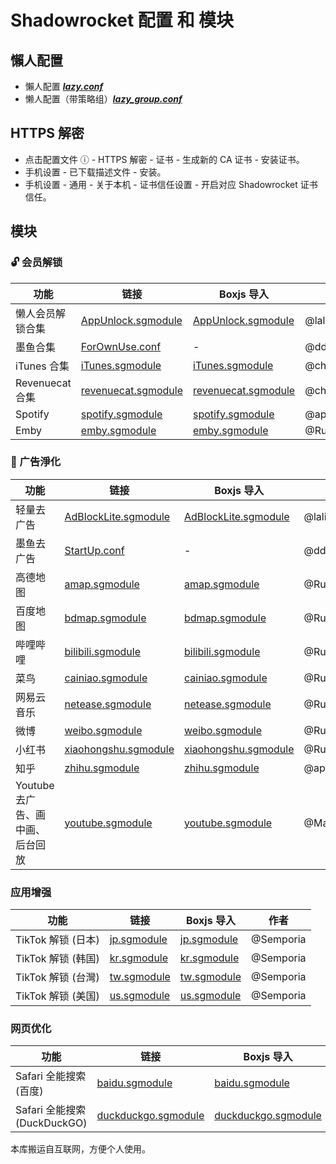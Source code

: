 # Shadowrocket 配置 和 模块

## 懶人配置

* 懶人配置 [***lazy.conf***](https://raw.githubusercontent.com/lalifeier/Shadowrocket/main/lazy.conf)
* 懒人配置（带策略组）[***lazy_group.conf***](https://raw.githubusercontent.com/lalifeier/Shadowrocket/main/lazy_group.conf)


## HTTPS 解密

- 点击配置文件 ⓘ - HTTPS 解密 - 证书 - 生成新的 CA 证书 - 安装证书。
- 手机设置 - 已下载描述文件 - 安装。
- 手机设置 - 通用 - 关于本机 - 证书信任设置 - 开启对应 Shadowrocket 证书信任。

## 模块

### 🔓 会员解锁

| 功能 | 链接 | Boxjs 导入 | 作者 |
| --- | --- | --- | --- |
| 懒人会员解锁合集 | [AppUnlock.sgmodule](https://raw.githubusercontent.com/lalifeier/Shadowrocket/main/modules/AppUnlock.sgmodule) | [AppUnlock.sgmodule](https://api.boxjs.app/shadowrocket/install?module=https://raw.githubusercontent.com/lalifeier/Shadowrocket/main/modules/AppUnlock.sgmodule) | @lalifeier |
| 墨鱼合集 | [ForOwnUse.conf](https://raw.githubusercontent.com/ddgksf2013/dev/master/ForOwnUse.conf) | - | @ddgksf2013 |
| iTunes 合集 | [iTunes.sgmodule](https://raw.githubusercontent.com/lalifeier/Shadowrocket/main/modules/iTunes.sgmodule) | [iTunes.sgmodule](https://raw.githubusercontent.com/lalifeier/Shadowrocket/main/modules/iTunes.sgmodule) | @chxm1023 |
| Revenuecat 合集 | [revenuecat.sgmodule](https://raw.githubusercontent.com/lalifeier/Shadowrocket/main/modules/revenuecat.sgmodule) | [revenuecat.sgmodule](https://raw.githubusercontent.com/lalifeier/Shadowrocket/main/modules/revenuecat.sgmodule) | @chxm1023 |
| Spotify | [spotify.sgmodule](https://raw.githubusercontent.com/lalifeier/Shadowrocket/main/modules/spotify.sgmodule) | [spotify.sgmodule](https://raw.githubusercontent.com/lalifeier/Shadowrocket/main/modules/spotify.sgmodule) | @app2smile |
| Emby | [emby.sgmodule](https://raw.githubusercontent.com/lalifeier/Shadowrocket/main/modules/emby.sgmodule) | [emby.sgmodule](https://raw.githubusercontent.com/lalifeier/Shadowrocket/main/modules/emby.sgmodule) | @RuCu6 |

### 🚫 广告淨化

| 功能 | 链接 | Boxjs 导入 | 作者 |
| --- | --- | --- | --- |
| 轻量去广告 | [AdBlockLite.sgmodule](https://raw.githubusercontent.com/lalifeier/Shadowrocket/main/modules/AdBlockLite.sgmodule) | [AdBlockLite.sgmodule](https://api.boxjs.app/shadowrocket/install?module=https://raw.githubusercontent.com/lalifeier/Shadowrocket/main/modules/AdBlockLite.sgmodule) | @lalifeier |
| 墨鱼去广告 | [StartUp.conf](https://raw.githubusercontent.com/ddgksf2013/Rewrite/master/AdBlock/StartUp.conf) | - | @ddgksf2013 |
| 高德地图 | [amap.sgmodule](https://raw.githubusercontent.com/lalifeier/Shadowrocket/main/modules/amap.sgmodule) | [amap.sgmodule](https://api.boxjs.app/shadowrocket/install?module=https://raw.githubusercontent.com/lalifeier/Shadowrocket/main/modules/amap.sgmodule) | @RuCu6,@kokoryh |
| 百度地图 | [bdmap.sgmodule](https://raw.githubusercontent.com/lalifeier/Shadowrocket/main/modules/bdmap.sgmodule) | [bdmap.sgmodule](https://api.boxjs.app/shadowrocket/install?module=https://raw.githubusercontent.com/lalifeier/Shadowrocket/main/modules/bdmap.sgmodule) | @RuCu6 |
| 哔哩哔哩 | [bilibili.sgmodule](https://raw.githubusercontent.com/lalifeier/Shadowrocket/main/modules/bilibili.sgmodule) | [bilibili.sgmodule](https://api.boxjs.app/shadowrocket/install?module=https://raw.githubusercontent.com/lalifeier/Shadowrocket/main/modules/bilibili.sgmodule) | @RuCu6,@Maasea |
| 菜鸟 | [cainiao.sgmodule](https://raw.githubusercontent.com/lalifeier/Shadowrocket/main/modules/cainiao.sgmodule) | [cainiao.sgmodule](https://api.boxjs.app/shadowrocket/install?module=https://raw.githubusercontent.com/lalifeier/Shadowrocket/main/modules/cainiao.sgmodule) | @RuCu6,@Keywos |
| 网易云音乐 | [netease.sgmodule](https://raw.githubusercontent.com/lalifeier/Shadowrocket/main/modules/netease.sgmodule) | [netease.sgmodule](https://api.boxjs.app/shadowrocket/install?module=https://raw.githubusercontent.com/lalifeier/Shadowrocket/main/modules/netease.sgmodule) | @RuCu6,@Keywos |
| 微博 | [weibo.sgmodule](https://raw.githubusercontent.com/lalifeier/Shadowrocket/main/modules/weibo.sgmodule) | [weibo.sgmodule](https://api.boxjs.app/shadowrocket/install?module=https://raw.githubusercontent.com/lalifeier/Shadowrocket/main/modules/weibo.sgmodule) | @RuCu6,@zmqcherish |
| 小红书 | [xiaohongshu.sgmodule](https://raw.githubusercontent.com/lalifeier/Shadowrocket/main/modules/xiaohongshu.sgmodule) | [xiaohongshu.sgmodule](https://api.boxjs.app/shadowrocket/install?module=https://raw.githubusercontent.com/lalifeier/Shadowrocket/main/modules/xiaohongshu.sgmodule) | @RuCu6,@fmz200 |
| 知乎 | [zhihu.sgmodule](https://raw.githubusercontent.com/lalifeier/Shadowrocket/main/modules/zhihu.sgmodule) | [zhihu.sgmodule](https://api.boxjs.app/shadowrocket/install?module=https://raw.githubusercontent.com/lalifeier/Shadowrocket/main/modules/zhihu.sgmodule) | @app2smile |
| Youtube 去广告、画中画、后台回放 | [youtube.sgmodule](https://raw.githubusercontent.com/lalifeier/Shadowrocket/main/modules/AdBlockLite.sgmodule) | [youtube.sgmodule](https://api.boxjs.app/shadowrocket/install?module=https://raw.githubusercontent.com/lalifeier/Shadowrocket/main/modules/AdBlockLite.sgmodule) | @Maasea |


### 应用增强
| 功能 | 链接 | Boxjs 导入 | 作者 |
| --- | --- | --- | --- |
| TikTok 解锁 (日本) | [jp.sgmodule](https://raw.githubusercontent.com/lalifeier/Shadowrocket/main/modules/tiktok/jp.sgmodule) | [jp.sgmodule](https://api.boxjs.app/shadowrocket/install?module=https://raw.githubusercontent.com/lalifeier/Shadowrocket/main/modules/tiktok/jp.sgmodule) | @Semporia |
| TikTok 解锁 (韩国) | [kr.sgmodule](https://raw.githubusercontent.com/lalifeier/Shadowrocket/main/modules/tiktok/kr.sgmodule) | [kr.sgmodule](https://api.boxjs.app/shadowrocket/install?module=https://raw.githubusercontent.com/lalifeier/Shadowrocket/main/modules/tiktok/kr.sgmodule) | @Semporia |
| TikTok 解锁 (台灣) | [tw.sgmodule](https://raw.githubusercontent.com/lalifeier/Shadowrocket/main/modules/tiktok/tw.sgmodule) | [tw.sgmodule](https://api.boxjs.app/shadowrocket/install?module=https://raw.githubusercontent.com/lalifeier/Shadowrocket/main/modules/tiktok/tw.sgmodule) | @Semporia |
| TikTok 解锁 (美国) | [us.sgmodule](https://raw.githubusercontent.com/lalifeier/Shadowrocket/main/modules/tiktok/us.sgmodule) | [us.sgmodule](https://api.boxjs.app/shadowrocket/install?module=https://raw.githubusercontent.com/lalifeier/Shadowrocket/main/modules/tiktok/us.sgmodule) | @Semporia |

### 网页优化

| 功能 | 链接 | Boxjs 导入 | 作者 |
| --- | --- | --- | --- |
| Safari 全能搜索 (百度) | [baidu.sgmodule](https://raw.githubusercontent.com/lalifeier/Shadowrocket/main/modules/safari/baidu.sgmodule) | [baidu.sgmodule](https://api.boxjs.app/shadowrocket/install?module=https://raw.githubusercontent.com/lalifeier/Shadowrocket/main/modules/safari/baidu.sgmodule) | @lalifeier |
| Safari 全能搜索 (DuckDuckGO) | [duckduckgo.sgmodule](https://raw.githubusercontent.com/lalifeier/Shadowrocket/main/modules/safari/duckduckgo.sgmodule) | [duckduckgo.sgmodule](https://api.boxjs.app/shadowrocket/install?module=https://raw.githubusercontent.com/lalifeier/Shadowrocket/main/modules/safari/duckduckgo.sgmodule) | @lalifeier |


本库搬运自互联网，方便个人使用。
